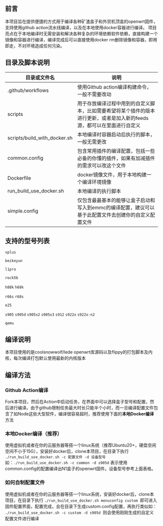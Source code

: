 ## 前言
本项目旨在提供便捷的方式用于编译各种矿渣盒子和外贸机顶盒的openwrt固件，支持使用github action流水线编译，以及在本地使用docker容器进行编译。
项目亮点在于本地编译时无需安装和解决各种复杂的环境依赖软件依赖，直接构建一个镜像和容器进行编译，编译完成后可以直接使用docker rm删除镜像和容器，即用即走，不对环境造成任何污染。

## 目录及脚本说明

| 目录或文件名             | 说明                  |
|------------------------|----------------------|
|.github/workflows|使用Github action编译构建命令，一般不需要改动
|scripts|用于存放编译过程中用到的自定义脚本，比如需要希望将某个插件的版本进行更新，或者是加入新的feeds源，都可以在里面进行自定义
|scripts/build_with_docker.sh|本地编译时容器启动后执行的脚本，一般无需更改
|common.config|包含常用插件的编译配置，包括一些必备的你懂的插件，如果有加减插件的需求可以改这个文件
|Dockerfile|docker镜像文件，用于本地构建一个编译环境镜像
|run_build_use_docker.sh|本地编译的执行脚本
|simple.config|仅包含最最基本的能够让盒子启动和写入到emmc的编译配置，建议可以基于此配置文件去创建你的自定义配置文件

## 支持的型号列表
`vplus`

`beikeyun`

`l1pro`

`rock5b`

`h88k` `h68k`

`r66s` `r68s`

`e25`

`s905` `s905d` `s905x2` `s905x3` `s912` `s922x` `s922x-n2`

`qemu`

## 编译说明
本项目使用的是coolsnowwolf/lede openwrt库源码以及flippy的打包脚本及内核，每次编译打包默认使用最新的内核版本

## 编译方法
### Github Action编译
Fork本项目，然后在Action中启动任务，在界面中可以选择盒子型号和配置，然后进行编译。由于github限制任务最大时长只能半个小时，而一旦编译配置文件包含了如Node这些大型软件，编译很容易超时，推荐使用下面的**本地Docker编译**方法

### 本地Docker编译（推荐）
使用虚拟机或者在你的云服务器等搭一个linux系统（推荐Ubuntu20+，硬盘空闲空间不小于15G），安装好docker后，clone本项目，在目录下执行
`./run_build_use_docker.sh -c 配置文件 -d 设备型号`
如：`./run_build_use_docker.sh -c common -d s905d`
表示使用common.config的配置编译出N1盒子的openwrt固件。设备型号参考上面表格。
### 如何自制配置文件
使用虚拟机或者在你的云服务器等搭一个linux系统，安装好docker后，clone本项目，在目录下执行
`./run_build_use_docker.sh menuconfig custom
`即可进入固件配置界面，配置完成，会在目录下生成custom.config配置，再执行类似如：
`./run_build_use_docker.sh -c custom -d s905d
`则会使用刚刚生成的自定义配置文件进行编译


